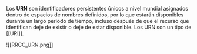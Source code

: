 Los **URN** son identificadores persistentes únicos a nivel mundial asignados dentro de espacios de nombres definidos, por lo que estarán disponibles durante un largo período de tiempo, incluso después de que el recurso que identifican deje de existir o deje de estar disponible. Los URN son un tipo de [[URI]].

![[RRCC_URN.png]]
